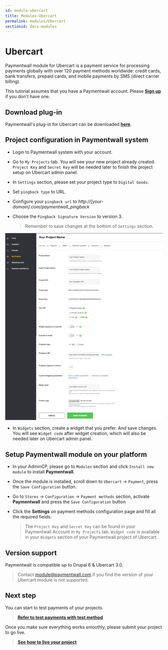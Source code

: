 ```yaml
---
id: module-ubercart
title: Modules-Ubercart
permalink: modules/Ubercart
sectionid: docs-modules
---
```


# Ubercart

Paymentwall module for Ubercart is a payment service for processing payments globally with over 120 payment methods worldwide: credit cards, bank transfers, prepaid cards, and mobile payments by SMS (direct carrier billing).

This tutorial assumes that you have a Paymentwall account. Please **[Sign up](https://api.paymentwall.com/pwaccount/signup?source=ubercart&mode=merchant)** if you don't have one.

## Download plug-in

Paymentwall's plug-in for Ubercart can be downloaded **[here](https://github.com/paymentwall)**.

## Project configuration in Paymentwall system

* Login to Paymentwall system with your account.

* Go to ```My Projects``` tab. You will see your new project already created. ```Project Key``` and ```Secret Key``` will be needed later to finish the project setup on Ubercart admin panel.

* In ```Settings``` section, please set your project type to  ```Digital Goods```.

* Set ```pingback type``` to URL.

 * Configure your ```pingback url``` to *http://[your-domain].com/paymentwall_pingback*

* Choose the ```Pingback Signature Version``` to version 3.

  > Remember to save changes at the bottom of ```Settings``` section.

<div class="docs-img">
    <img src="/textures/pic/payments/platform/ubercart.png">
</div>

* In ```Widgets``` section, create a widget that you prefer. And save changes. You will see ```Widget code``` after widget creation, which will also be needed later on Ubercart admin panel.

## Setup Paymentwall module on your platform

* In your AdminCP, please go to ```Modules``` section and click ```Install new module``` to install **Paymentwall**.

* Once the module is installed, scroll down to ```Ubercart``` -> ```Payment```, press the ```Save Configuration``` button.

* Go to ```Stores``` -> ```Configuration``` -> ```Payment methods``` section, activate **Paymentwall** and press the ```Save Configuration``` button

* Click the **Settings** on payment methods configuration page and fill all the required fields.

  >The ```Project Key``` and ```Secret Key``` can be found in your Paymentwall Account in ```My Projects``` tab. ```Widget code``` is available in your ```Widgets``` section of your Paymentwall project of Ubercart.


## Version support

Paymentwall is compatible up to Drupal 6 & Ubercart 3.0.

> Contact [module@paymentwall.com](mailto:module@paymentwall.com) if you find the version of your Ubercart module is not supported.


## Next step

You can start to test payments of your projects.

> **[Refer to test payments with test method](/sandbox/test-payment)**

Once you make sure everything works smoothly, please submit your project to go live.

> **[See how to live your project](/development/review-home)**